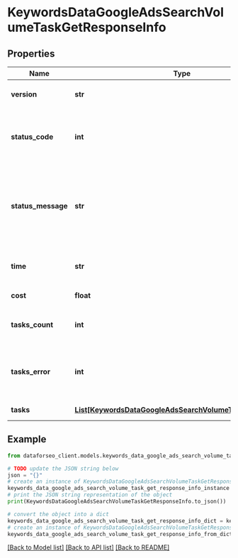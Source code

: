 # KeywordsDataGoogleAdsSearchVolumeTaskGetResponseInfo


## Properties

Name | Type | Description | Notes
------------ | ------------- | ------------- | -------------
**version** | **str** | the current version of the API | [optional] 
**status_code** | **int** | general status code you can find the full list of the response codes here | [optional] 
**status_message** | **str** | general informational message you can find the full list of general informational messages here | [optional] 
**time** | **str** | total execution time, seconds | [optional] 
**cost** | **float** | total tasks cost, USD | [optional] 
**tasks_count** | **int** | the number of tasks in the tasks array | [optional] 
**tasks_error** | **int** | the number of tasks in the tasks array returned with an error | [optional] 
**tasks** | [**List[KeywordsDataGoogleAdsSearchVolumeTaskGetTaskInfo]**](KeywordsDataGoogleAdsSearchVolumeTaskGetTaskInfo.md) | array of tasks | [optional] 

## Example

```python
from dataforseo_client.models.keywords_data_google_ads_search_volume_task_get_response_info import KeywordsDataGoogleAdsSearchVolumeTaskGetResponseInfo

# TODO update the JSON string below
json = "{}"
# create an instance of KeywordsDataGoogleAdsSearchVolumeTaskGetResponseInfo from a JSON string
keywords_data_google_ads_search_volume_task_get_response_info_instance = KeywordsDataGoogleAdsSearchVolumeTaskGetResponseInfo.from_json(json)
# print the JSON string representation of the object
print(KeywordsDataGoogleAdsSearchVolumeTaskGetResponseInfo.to_json())

# convert the object into a dict
keywords_data_google_ads_search_volume_task_get_response_info_dict = keywords_data_google_ads_search_volume_task_get_response_info_instance.to_dict()
# create an instance of KeywordsDataGoogleAdsSearchVolumeTaskGetResponseInfo from a dict
keywords_data_google_ads_search_volume_task_get_response_info_from_dict = KeywordsDataGoogleAdsSearchVolumeTaskGetResponseInfo.from_dict(keywords_data_google_ads_search_volume_task_get_response_info_dict)
```
[[Back to Model list]](../README.md#documentation-for-models) [[Back to API list]](../README.md#documentation-for-api-endpoints) [[Back to README]](../README.md)


